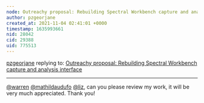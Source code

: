 ```yaml
---
node: Outreachy proposal: Rebuilding Spectral Workbench capture and analysis interface
author: pzgeorjane
created_at: 2021-11-04 02:41:01 +0000
timestamp: 1635993661
nid: 28042
cid: 29388
uid: 775513
---
```




[pzgeorjane](../profile/pzgeorjane) replying to: [Outreachy proposal: Rebuilding Spectral Workbench capture and analysis interface](../notes/pzgeorjane/11-02-2021/outreachy-proposal-rebuilding-spectral-workbench-capture-and-analysis-interface)

----
[@warren](/profile/warren) [@mathildaudufo](/profile/mathildaudufo) [@liz](/profile/liz), can you please review my work, it will be very much appreciated. Thank you!